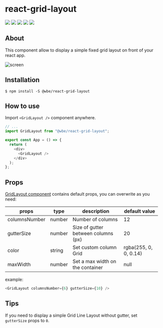 # react-grid-layout

![](https://img.shields.io/npm/v/@wbe/react-grid-layout/latest.svg)
![](https://img.shields.io/bundlephobia/minzip/@wbe/react-grid-layout.svg)
![](https://img.shields.io/david/willybrauner/libraries.svg?path=packages%2Freact-components%2Freact-grid-layout)
![](https://img.shields.io/npm/dt/@wbe/react-grid-layout.svg)
![](https://img.shields.io/npm/l/@wbe/react-grid-layout.svg)

## About

This component allow to display a simple fixed grid layout on front of your react app.

![screen](https://i.gyazo.com/c1c179ee4453e2a7d1d62f2a17837f70.png)

## Installation

```shell script
$ npm install -S @wbe/react-grid-layout
```

## How to use

Import `<GridLayout />` component anywhere.

```typescript jsx
// ...
import GridLayout from "@wbe/react-grid-layout";

export const App = () => {
  return (
    <div>
      <GridLayout />
    </div>
  );
};
```

## Props

[GridLayout component](src/index.tsx) contains default props, you can overwrite as you need:

| props         | type   | description                         | default value         |
| ------------- | ------ | ----------------------------------- | --------------------- |
| columnsNumber | number | Number of columns                   | 12                    |
| gutterSize    | number | Size of gutter between columns (px) | 20                    |
| color         | string | Set custom column Grid              | rgba(255, 0, 0, 0.14) |
| maxWidth      | number | Set a max width on the container    | null                  |

example:

```typescript jsx
<GridLayout columnsNumber={6} gutterSize={10} />
```

## Tips

If you need to display a simple Grid Line Layout without gutter, set `gutterSize` props to `0`.
